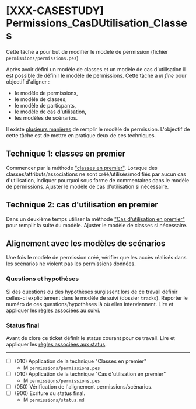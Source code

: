 [XXX-CASESTUDY] Permissions_CasDUtilisation_Classes
===========================================================

Cette tâche a pour but de modifier le modèle de permission
(fichier ``permissions/permissions.pes``)

Après avoir défini un modèle de classes et un modèle de cas d'utilisation 
il est possible de définir le modèle de permissions. Cette tâche a 
*in fine* pour objectif d'aligner :
* le modèle de permissions,
* le modèle de classes,
* le modèle de particpants,
* le modèle de cas d'utilisation,
* les modèles de scénarios.   

Il existe [plusieurs manières](https://modelscript.readthedocs.io/en/latest/scripts/permissions/index.html#methode) de remplir le modèle de permission. 
L'objectif de cette tâche est de mettre en pratique deux de ces 
techniques.


## Technique 1: classes en premier


Commencer par la méthode ["classes en premier"](https://modelscript.readthedocs.io/en/latest/scripts/permissions/index.html#classes-en-premier).
Lorsque des classes/attributs/associations ne sont créé/utilisés/modifiés
par aucun cas d'utilisation, indiquer pourquoi sous forme de commentaires
dans le modèle de permissions.  Ajuster le modèle de cas d'utilisation 
si nécessaire.

## Technique 2: cas d'utilisation en premier

Dans un deuxième temps utiliser la méthode ["Cas d'utilisation en premier"](https://modelscript.readthedocs.io/en/latest/scripts/permissions/index.html#cas-d-utilisation-en-premier) pour remplir 
la suite du modèle. Ajuster le modèle de classes  si nécessaire.

## Alignement avec les modèles de scénarios

Une fois le modèle de permission créé, vérifier que les accès réalisés
dans les scénarios ne violent pas les permissions données.

### Questions et hypothèses

Si des questions ou des hypothèses surgissent lors de ce travail
définir celles-ci explicitement dans le modèle de suivi
(dossier ``tracks``). Reporter le numéro de ces questions/hypothèses
là où elles interviennent. Lire et appliquer les [règles associées au suivi](https://modelscript.readthedocs.io/en/latest/scripts/tracks/index.html#rules). 
 
### Status final

Avant de clore ce ticket définir le status courant pour ce travail. Lire et appliquer les [règles associées aux status](https://modelscript.readthedocs.io/en/latest/methods/status.html#rules).

________

- [ ] (010) Application de la technique "Classes en premier"
    - M ``permissions/permissions.pes``
- [ ] (010) Application de la technique "Cas d'utilisation en premier"
    - M ``permissions/permissions.pes``
- [ ] (050) Vérification de l'alignement permissions/scénarios.
- [ ] (900) Ecriture du status final.
    - M ``permissions/status.md``
